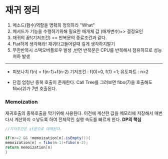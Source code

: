 # 재귀 정리 



1. 메소드(함수)역할을 명확희 정의하라 "What"
2. 메서드가 기능을 수행하기위해 필요한 매개체 값 (매개변수)=> 결정요인
3. 재귀의 끝!(기저조건) == 반복문의 종료조건과 같다. 
4. Flat하게 생각해라! 재귀타고들어갈때 깊게 생각하지말기
5. 무한반복시 스택오버플로우 발생 ,반면  반복문은 CPU를 반복해서 점유하므로 성능저하 발생 

---------------------



- 피보나치
  f(n) = f(n-1)+f(n-2)
  기저조건 : f(0)=0, f(1) =1;
  유도파트 : n>2

- 단점 
  엄청난 중복 호출이 존재한다. 
  Call Tree를 그려보면 fibo(7)을 호출해도 fibo(2)가 7번 호출된다. 

### Memoization

재귀호출의 중복호출을 막기위해 사용된다. 
이전에 계산한 값을 메모리에 저장해서 매번 다시 계산하지 ㅇ낳도록 하여 전체적인 실행 속도를 빠르게 한다. **DP의 핵심**

```java
//기저조건은 if문으로 대체된다. 

if(n>=2 && !memoization[n].isEmpty()){
memoization[n] = fibo(n-1)+fibo(n-2);
return memoization[n]
}
```


